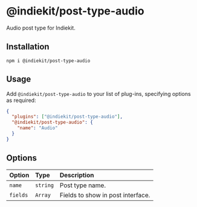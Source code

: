 # @indiekit/post-type-audio

Audio post type for Indiekit.

## Installation

`npm i @indiekit/post-type-audio`

## Usage

Add `@indiekit/post-type-audio` to your list of plug-ins, specifying options as required:

```json
{
  "plugins": ["@indiekit/post-type-audio"],
  "@indiekit/post-type-audio": {
    "name": "Audio"
  }
}
```

## Options

| Option   | Type     | Description                       |
| :------- | :------- | :-------------------------------- |
| `name`   | `string` | Post type name.                   |
| `fields` | `Array`  | Fields to show in post interface. |
